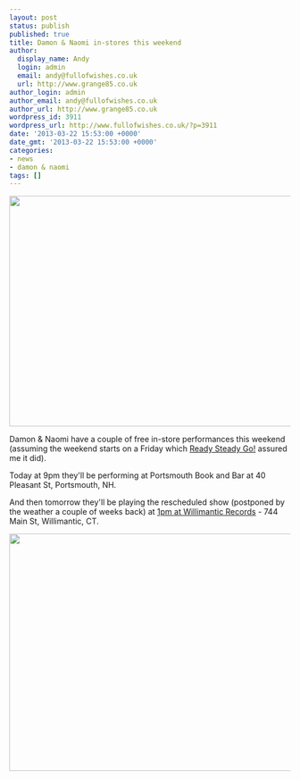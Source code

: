 ```yaml
---
layout: post
status: publish
published: true
title: Damon & Naomi in-stores this weekend
author:
  display_name: Andy
  login: admin
  email: andy@fullofwishes.co.uk
  url: http://www.grange85.co.uk
author_login: admin
author_email: andy@fullofwishes.co.uk
author_url: http://www.grange85.co.uk
wordpress_id: 3911
wordpress_url: http://www.fullofwishes.co.uk/?p=3911
date: '2013-03-22 15:53:00 +0000'
date_gmt: '2013-03-22 15:53:00 +0000'
categories:
- news
- damon & naomi
tags: []
---
```

<p><img src="https://s3.amazonaws.com/media.fullofwishes.co.uk/images/featured/20130322_portsmouthnh.jpg" width="550" height="413" class="aligncenter" /></p>
<p>Damon & Naomi have a couple of free in-store performances this weekend (assuming the weekend starts on a Friday which <a href="http://en.wikipedia.org/wiki/Ready_Steady_Go!">Ready Steady Go!</a> assured me it did).</p>
<p>Today at 9pm they'll be performing at Portsmouth Book and Bar at 40 Pleasant St, Portsmouth, NH. </p>
<p>And then tomorrow they'll be playing the rescheduled show (postponed by the weather a couple of weeks back) at <a href="http://willimanticrecords.blogspot.co.uk/2013/03/saturday-march-23rd-at-1pm-damon-naomi.html">1pm at Willimantic Records</a> - 744 Main St, Willimantic, CT.</p>
<p><img src="https://s3.amazonaws.com/media.fullofwishes.co.uk/images/featured/20130323_willimanticct.jpg" width="550" height="425" class="aligncenter" /></p>
